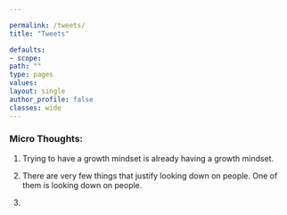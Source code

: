 ```yaml
---

permalink: /tweets/
title: "Tweets"

defaults:
- scope:
path: ""
type: pages
values:
layout: single
author_profile: false
classes: wide
---
```


### Micro Thoughts:

1. Trying to have a growth mindset is already having a growth mindset.

2. There are very few things that justify looking down on people. One of them is looking down on people. 

3. 

